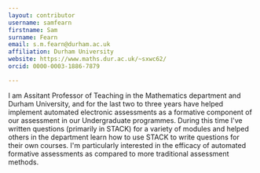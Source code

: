 ```yaml
---
layout: contributor
username: samfearn
firstname: Sam
surname: Fearn
email: s.m.fearn@durham.ac.uk
affiliation: Durham University
website: https://www.maths.dur.ac.uk/~sxwc62/
orcid: 0000-0003-1886-7879

---
```

I am Assitant Professor of Teaching in the Mathematics department and Durham University, and for the last two to three years have helped implement automated electronic assessments as a formative component of our assessment in our Undergraduate programmes. During this time I've written questions (primarily in STACK) for a variety of modules and helped others in the department learn how to use STACK to write questions for their own courses. I'm particularly interested in the efficacy of automated formative assessments as compared to more traditional assessment methods.
